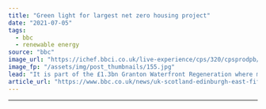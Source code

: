 ```yaml
---
title: "Green light for largest net zero housing project"
date: "2021-07-05"
tags: 
  - bbc
  - renewable energy
source: "bbc"
image_url: "https://ichef.bbci.co.uk/live-experience/cps/320/cpsprodpb/8150/production/_119240133_mediaitem119240131.jpg"
image_fp: "/assets/img/post_thumbnails/155.jpg"
lead: "It is part of the £1.3bn Granton Waterfront Regeneration where more than 3,500 homes will be built in Edinburgh."
article_url: "https://www.bbc.co.uk/news/uk-scotland-edinburgh-east-fife-57725111"
---
```


---
